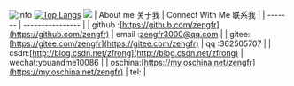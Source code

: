 ![info](https://github-readme-stats.vercel.app/api?username=zengfr&show_icons=true&hide=prs&count_private=true&theme=default_repocard&include_all_commits=true)
[![Top Langs](https://github-readme-stats.vercel.app/api/top-langs/?username=zengfr&layout=compact&text_color=151515&bg_color=fefefe)](https://github.com/zengfr)
<img src="https://visitor-badge.laobi.icu/badge?page_id=zengfr" id="counter">
| About me 关于我  | Connect With Me 联系我           |
| ------- | ---------------- |
| github :[https://github.com/zengfr](https://github.com/zengfr)    | email :zengfr3000@qq.com |
| gitee:[https://gitee.com/zengfr](https://gitee.com/zengfr)    | qq    :362505707 |
| csdn:[http://blog.csdn.net/zfrong](http://blog.csdn.net/zfrong)    | wechat:youandme10086 |
| oschina:[https://my.oschina.net/zengfr](https://my.oschina.net/zengfr)    | tel: |
<!--
**zengfr/zengfr** is a ✨ _special_ ✨ repository because its `README.md` (this file) appears on your GitHub profile.
### About me 关于我
- [https://github.com/zengfr](https://github.com/zengfr)
- [https://gitee.com/zengfr](https://gitee.com/zengfr)
- [http://blog.csdn.net/zfrong](http://blog.csdn.net/zfrong)
- [https://my.oschina.net/zengfr](https://my.oschina.net/zengfr)
### Connect With Me 联系我
- email :zengfr3000@qq.com
- qq    :362505707
- wechat:youandme10086
Here are some ideas to get you started:

- 🔭 I’m currently working on ...
- 🌱 I’m currently learning ...
- 👯 I’m looking to collaborate on ...
- 🤔 I’m looking for help with ...
- 💬 Ask me about ...
- 📫 How to reach me: ...
- 😄 Pronouns: ...
- ⚡ Fun fact: ...
-->
